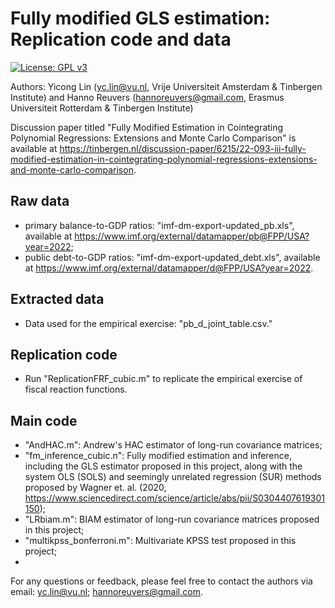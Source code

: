 # Fully modified GLS estimation: Replication code and data
<!-- badges: start -->
[![License: GPL v3](https://img.shields.io/badge/License-GPLv3-blue.svg)](https://www.gnu.org/licenses/gpl-3.0)
<!-- badges: end -->

Authors: Yicong Lin (yc.lin@vu.nl, Vrije Universiteit Amsterdam & Tinbergen Institute) and Hanno Reuvers (hannoreuvers@gmail.com, Erasmus Universiteit Rotterdam & Tinbergen Institute)

Discussion paper titled "Fully Modified Estimation in Cointegrating Polynomial Regressions: Extensions and Monte Carlo Comparison" is available at https://tinbergen.nl/discussion-paper/6215/22-093-iii-fully-modified-estimation-in-cointegrating-polynomial-regressions-extensions-and-monte-carlo-comparison.  

## Raw data
- primary balance-to-GDP ratios: "imf-dm-export-updated_pb.xls", available at https://www.imf.org/external/datamapper/pb@FPP/USA?year=2022;
- public debt-to-GDP ratios: "imf-dm-export-updated_debt.xls", available at https://www.imf.org/external/datamapper/d@FPP/USA?year=2022.

## Extracted data
- Data used for the empirical exercise: "pb_d_joint_table.csv."

## Replication code
- Run "ReplicationFRF_cubic.m" to replicate the empirical exercise of fiscal reaction functions.

## Main code
- "AndHAC.m": Andrew's HAC estimator of long-run covariance matrices;
- "fm_inference_cubic.n": Fully modified estimation and inference, including the GLS estimator proposed in this project, along with the system OLS (SOLS) and seemingly unrelated regression (SUR) methods proposed by Wagner et. al. (2020, https://www.sciencedirect.com/science/article/abs/pii/S0304407619301150);  
- "LRbiam.m": BIAM estimator of long-run covariance matrices proposed in this project;
- "multikpss_bonferroni.m": Multivariate KPSS test proposed in this project;
- 



For any questions or feedback, please feel free to contact the authors via email: 
yc.lin@vu.nl;
hannoreuvers@gmail.com.